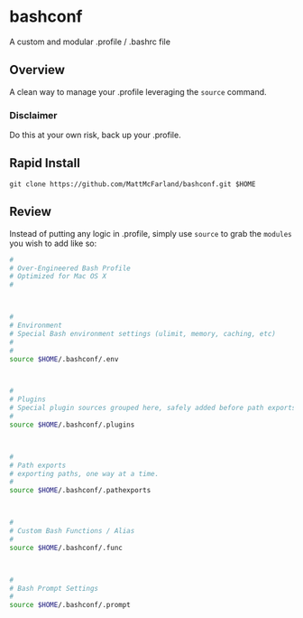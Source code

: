 bashconf
========
A custom and modular .profile / .bashrc file

## Overview

A clean way to manage your .profile leveraging the `source` command.

### Disclaimer

Do this at your own risk, back up your .profile. 

## Rapid Install

`git clone https://github.com/MattMcFarland/bashconf.git $HOME`

## Review

Instead of putting any logic in .profile, simply use `source` to grab the `modules` you wish to add like so:
```bash
#
# Over-Engineered Bash Profile
# Optimized for Mac OS X
#



#
# Environment
# Special Bash environment settings (ulimit, memory, caching, etc)
#
#
source $HOME/.bashconf/.env



#
# Plugins
# Special plugin sources grouped here, safely added before path exports.
#
source $HOME/.bashconf/.plugins



#
# Path exports
# exporting paths, one way at a time.
#
source $HOME/.bashconf/.pathexports



#
# Custom Bash Functions / Alias
#
source $HOME/.bashconf/.func



#
# Bash Prompt Settings
#
source $HOME/.bashconf/.prompt
```
